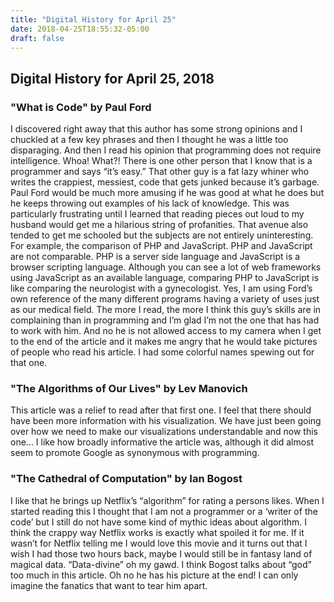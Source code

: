 ```yaml
---
title: "Digital History for April 25"
date: 2018-04-25T18:55:32-05:00
draft: false
---
```


## Digital History for April 25, 2018### "What is Code" by Paul FordI discovered right away that this author has some strong opinions and I chuckled at a few key phrases and then I thought he was a little too disparaging. And then I read his opinion that programming does not require intelligence. Whoa! What?! There is one other person that I know that is a programmer and says “it’s easy.” That other guy is a fat lazy whiner who writes the crappiest, messiest, code that gets junked because it’s garbage. Paul Ford would be much more amusing if he was good at what he does but he keeps throwing out examples of his lack of knowledge. This was particularly frustrating until I learned that reading pieces out loud to my husband would get me a hilarious string of profanities. That avenue also tended to get me schooled but the subjects are not entirely uninteresting. For example, the comparison of PHP and JavaScript. PHP and JavaScript are not comparable. PHP is a server side language and JavaScript is a browser scripting language. Although you can see a lot of web frameworks using JavaScript as an available language, comparing PHP to JavaScript is like comparing the neurologist with a gynecologist. Yes, I am using Ford’s own reference of the many different programs having a variety of uses just as our medical field. The more I read, the more I think this guy’s skills are in complaining than in programming and I’m glad I’m not the one that has had to work with him. And no he is not allowed access to my camera when I get to the end of the article and it makes me angry that he would take pictures of people who read his article. I had some colorful names spewing out for that one.### "The Algorithms of Our Lives" by Lev ManovichThis article was a relief to read after that first one. I feel that there should have been more information with his visualization. We have just been going over how we need to make our visualizations understandable and now this one…  I like how broadly informative the article was, although it did almost seem to promote Google as synonymous with programming.### "The Cathedral of Computation" by Ian BogostI like that he brings up Netflix’s “algorithm” for rating a persons likes. When I started reading this I thought that I am not a programmer or a ‘writer of the code’ but I still do not have some kind of mythic ideas about algorithm. I think the crappy way Netflix works is exactly what spoiled it for me. If it wasn’t for Netflix telling me I would love this movie and it turns out that I wish I had those two hours back, maybe I would still be in fantasy land of magical data.  “Data-divine” oh my gawd. I think Bogost talks about “god” too much in this article. Oh no he has his picture at the end! I can only imagine the fanatics that want to tear him apart. 